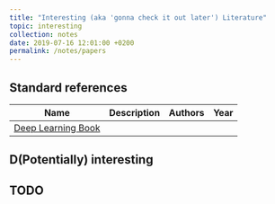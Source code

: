 ```yaml
---
title: "Interesting (aka 'gonna check it out later') Literature"
topic: interesting
collection: notes
date: 2019-07-16 12:01:00 +0200
permalink: /notes/papers
---
```


## Standard references

| Name                                                    | Description | Authors | Year |
| ------------------------------------------------------- | ----------- | ------- | ---- |
| [Deep Learning Book](https://www.deeplearningbook.org/) |

## D(Potentially) interesting

## TODO
